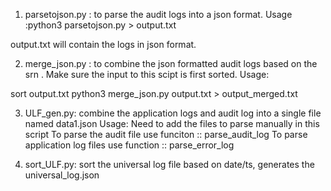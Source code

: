 1. parsetojson.py : to parse the audit logs into a json format. 
Usage :python3  parsetojson.py <path of audit log> > output.txt

output.txt will contain the logs in json format.

2. merge_json.py : to combine the json formatted audit logs based on the srn . Make sure the input to this scipt is first sorted. 
Usage:

sort output.txt
python3 merge_json.py output.txt > output_merged.txt

3. ULF_gen.py: combine the application logs and audit log into a single file named data1.json
Usage:
Need to add the files to parse manually in this script
To parse the audit file use funciton :: parse_audit_log
To parse application log files use function :: parse_error_log

4. sort_ULF.py: sort the universal log file based on date/ts, generates the universal_log.json

